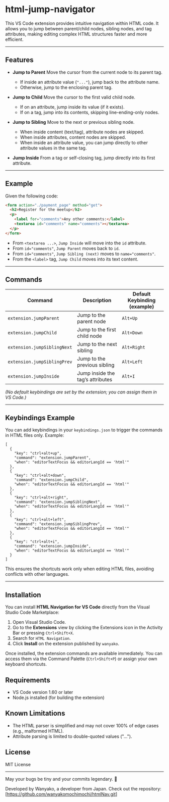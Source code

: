 # html-jump-navigator

This VS Code extension provides intuitive navigation within HTML code.
It allows you to jump between parent/child nodes, sibling nodes, and tag attributes, making editing complex HTML structures faster and more efficient.

---

## Features

- **Jump to Parent**
  Move the cursor from the current node to its parent tag.

  - If inside an attribute value (`"..."`), jump back to the attribute name.
  - Otherwise, jump to the enclosing parent tag.

- **Jump to Child**
  Move the cursor to the first valid child node.

  - If on an attribute, jump inside its value (if it exists).
  - If on a tag, jump into its contents, skipping line-ending-only nodes.

- **Jump to Sibling**
  Move to the next or previous sibling node.

  - When inside content (text/tag), attribute nodes are skipped.
  - When inside attributes, content nodes are skipped.
  - When inside an attribute value, you can jump directly to other attribute values in the same tag.

- **Jump Inside**
  From a tag or self-closing tag, jump directly into its first attribute.

---

## Example

Given the following code:

```html
<form action="./payment_page" method="get">
  <h2>Register for the meetup</h2>
  <p>
    <label for="comments">Any other comments:</label>
    <textarea id="comments" name="comments"></textarea>
  </p>
</form>
```

- From `<textarea ...>`, `Jump Inside` will move into the `id` attribute.
- From `id="comments"`, `Jump Parent` moves back to `id`.
- From `id="comments"`, `Jump Sibling (next)` moves to `name="comments"`.
- From the `<label>` tag, `Jump Child` moves into its text content.

---

## Commands

| Command                     | Description                      | Default Keybinding (example) |
| --------------------------- | -------------------------------- | ---------------------------- |
| `extension.jumpParent`      | Jump to the parent node          | `Alt+Up`                     |
| `extension.jumpChild`       | Jump to the first child node     | `Alt+Down`                   |
| `extension.jumpSiblingNext` | Jump to the next sibling         | `Alt+Right`                  |
| `extension.jumpSiblingPrev` | Jump to the previous sibling     | `Alt+Left`                   |
| `extension.jumpInside`      | Jump inside the tag’s attributes | `Alt+I`                      |

_(No default keybindings are set by the extension; you can assign them in VS Code.)_

---

## Keybindings Example

You can add keybindings in your `keybindings.json` to trigger the commands in HTML files only. Example:

```jsonc
[
  {
    "key": "ctrl+alt+up",
    "command": "extension.jumpParent",
    "when": "editorTextFocus && editorLangId == 'html'"
  },
  {
    "key": "ctrl+alt+down",
    "command": "extension.jumpChild",
    "when": "editorTextFocus && editorLangId == 'html'"
  },
  {
    "key": "ctrl+alt+right",
    "command": "extension.jumpSiblingNext",
    "when": "editorTextFocus && editorLangId == 'html'"
  },
  {
    "key": "ctrl+alt+left",
    "command": "extension.jumpSiblingPrev",
    "when": "editorTextFocus && editorLangId == 'html'"
  },
  {
    "key": "ctrl+alt+i",
    "command": "extension.jumpInside",
    "when": "editorTextFocus && editorLangId == 'html'"
  }
]
```

This ensures the shortcuts work only when editing HTML files, avoiding conflicts with other languages.

---

## Installation

You can install **HTML Navigation for VS Code** directly from the Visual Studio Code Marketplace:

1. Open Visual Studio Code.
2. Go to the **Extensions** view by clicking the Extensions icon in the Activity Bar or pressing `Ctrl+Shift+X`.
3. Search for `HTML Navigation`.
4. Click **Install** on the extension published by `wanyako`.

Once installed, the extension commands are available immediately. You can access them via the Command Palette (`Ctrl+Shift+P`) or assign your own keyboard shortcuts.

## Requirements

- VS Code version 1.60 or later
- Node.js installed (for building the extension)

## Known Limitations

- The HTML parser is simplified and may not cover 100% of edge cases (e.g., malformed HTML).
- Attribute parsing is limited to double-quoted values ("...").

## License

MIT License

---

May your bugs be tiny and your commits legendary. 🚀

Developed by Wanyako, a developer from Japan.
Check out the repository: [https://github.com/wanyakomochimochi/htmlNav.git]
